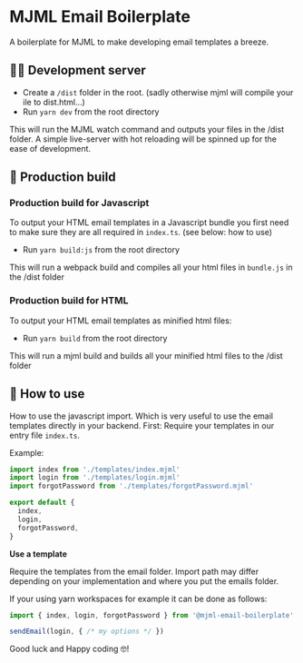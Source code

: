 # MJML Email Boilerplate
A boilerplate for MJML to make developing email templates a breeze.

## 🧘‍♀️ Development server

- Create a `/dist` folder in the root. (sadly otherwise mjml will compile your ile to dist.html...)
- Run `yarn dev` from the root directory

This will run the MJML watch command and outputs your files in the /dist folder.
A simple live-server with hot reloading will be spinned up for the ease of development.


## 🏁 Production build

### Production build for Javascript
To output your HTML email templates in a Javascript bundle you first need to make sure they are all required in `index.ts`. (see below: how to use)

- Run `yarn build:js` from the root directory

This will run a webpack build and compiles all your html files in `bundle.js` in the /dist folder


### Production build for HTML
To output your HTML email templates as minified html files:

- Run `yarn build` from the root directory

This will run a mjml build and builds all your minified html files to the /dist folder


## 🚀 How to use
How to use the javascript import. Which is very useful to use the email templates directly in your backend.
First: Require your templates in our entry file `index.ts`.

Example:
```typescript
import index from './templates/index.mjml'
import login from './templates/login.mjml'
import forgotPassword from './templates/forgotPassword.mjml'

export default {
  index,
  login,
  forgotPassword,
}

```

__Use a template__

Require the templates from the email folder.  Import path may differ depending on your implementation and where you put the emails folder.

If your using yarn workspaces for example it can be done as follows:

```typescript
import { index, login, forgotPassword } from '@mjml-email-boilerplate'

sendEmail(login, { /* my options */ })
```

Good luck and Happy coding 🤓!
